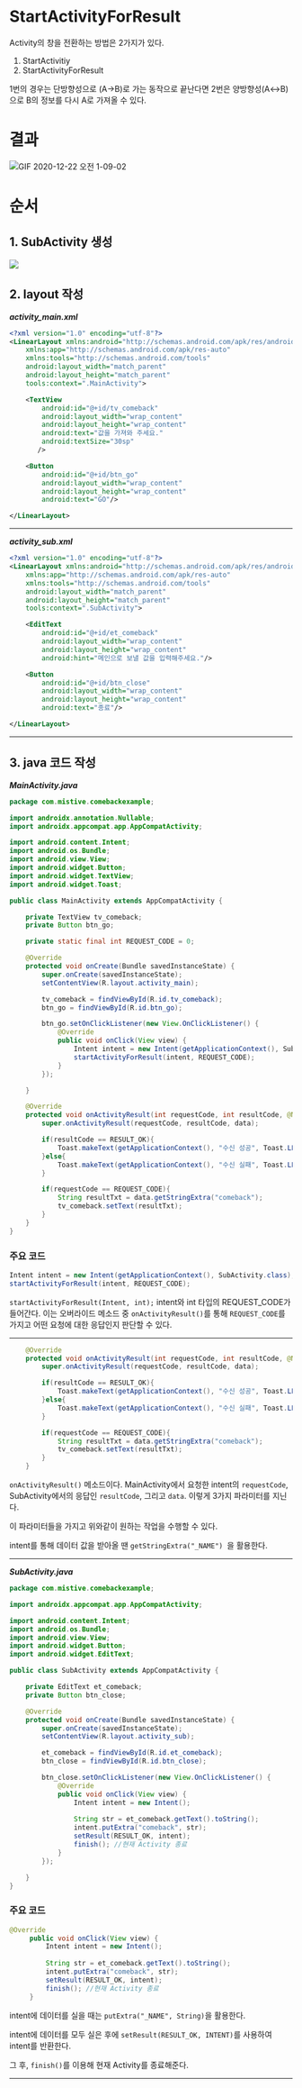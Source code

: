 # StartActivityForResult

Activity의 창을 전환하는 방법은 2가지가 있다.

1. StartActivitiy
2. StartActivityForResult

1번의 경우는 단방향성으로 (A→B)로 가는 동작으로 끝난다면
2번은 양방향성(A↔B)으로 B의 정보를 다시 A로 가져올 수 있다.

# 결과
![GIF 2020-12-22 오전 1-09-02](https://user-images.githubusercontent.com/39082893/102796953-5a3c9b00-43f2-11eb-9e35-6664c8e870e8.gif)

# 순서

## 1. SubActivity 생성
<img src = "https://user-images.githubusercontent.com/39082893/102797177-aab3f880-43f2-11eb-96a2-b98dccdf892b.png"/>

## 2. layout 작성

**_activity_main.xml_**
```xml
<?xml version="1.0" encoding="utf-8"?>
<LinearLayout xmlns:android="http://schemas.android.com/apk/res/android"
    xmlns:app="http://schemas.android.com/apk/res-auto"
    xmlns:tools="http://schemas.android.com/tools"
    android:layout_width="match_parent"
    android:layout_height="match_parent"
    tools:context=".MainActivity">

    <TextView
        android:id="@+id/tv_comeback"
        android:layout_width="wrap_content"
        android:layout_height="wrap_content"
        android:text="값을 가져와 주세요."
        android:textSize="30sp"
       />

    <Button
        android:id="@+id/btn_go"
        android:layout_width="wrap_content"
        android:layout_height="wrap_content"
        android:text="GO"/>

</LinearLayout>
```
---
**_activity_sub.xml_**
```xml
<?xml version="1.0" encoding="utf-8"?>
<LinearLayout xmlns:android="http://schemas.android.com/apk/res/android"
    xmlns:app="http://schemas.android.com/apk/res-auto"
    xmlns:tools="http://schemas.android.com/tools"
    android:layout_width="match_parent"
    android:layout_height="match_parent"
    tools:context=".SubActivity">

    <EditText
        android:id="@+id/et_comeback"
        android:layout_width="wrap_content"
        android:layout_height="wrap_content"
        android:hint="메인으로 보낼 값을 입력해주세요."/>

    <Button
        android:id="@+id/btn_close"
        android:layout_width="wrap_content"
        android:layout_height="wrap_content"
        android:text="종료"/>

</LinearLayout>
```
---
## 3. java 코드 작성

**_MainActivity.java_**
```java
package com.mistive.comebackexample;

import androidx.annotation.Nullable;
import androidx.appcompat.app.AppCompatActivity;

import android.content.Intent;
import android.os.Bundle;
import android.view.View;
import android.widget.Button;
import android.widget.TextView;
import android.widget.Toast;

public class MainActivity extends AppCompatActivity {

    private TextView tv_comeback;
    private Button btn_go;

    private static final int REQUEST_CODE = 0;

    @Override
    protected void onCreate(Bundle savedInstanceState) {
        super.onCreate(savedInstanceState);
        setContentView(R.layout.activity_main);

        tv_comeback = findViewById(R.id.tv_comeback);
        btn_go = findViewById(R.id.btn_go);

        btn_go.setOnClickListener(new View.OnClickListener() {
            @Override
            public void onClick(View view) {
                Intent intent = new Intent(getApplicationContext(), SubActivity.class);
                startActivityForResult(intent, REQUEST_CODE);
            }
        });

    }

    @Override
    protected void onActivityResult(int requestCode, int resultCode, @Nullable Intent data) {
        super.onActivityResult(requestCode, resultCode, data);

        if(resultCode == RESULT_OK){
            Toast.makeText(getApplicationContext(), "수신 성공", Toast.LENGTH_SHORT).show();
        }else{
            Toast.makeText(getApplicationContext(), "수신 실패", Toast.LENGTH_SHORT).show();
        }

        if(requestCode == REQUEST_CODE){
            String resultTxt = data.getStringExtra("comeback");
            tv_comeback.setText(resultTxt);
        }
    }
}
```
### 주요 코드
```java
Intent intent = new Intent(getApplicationContext(), SubActivity.class);
startActivityForResult(intent, REQUEST_CODE);
```
`startActivityForResult(Intent, int);`
intent와 int 타입의 REQUEST_CODE가 들어간다. 이는 오버라이드 메소드 중 `onActivityResult()`를 통해 `REQUEST_CODE`를 가지고 어떤 요청에 대한 응답인지 판단할 수 있다.

---
```java
    @Override
    protected void onActivityResult(int requestCode, int resultCode, @Nullable Intent data) {
        super.onActivityResult(requestCode, resultCode, data);

        if(resultCode == RESULT_OK){
            Toast.makeText(getApplicationContext(), "수신 성공", Toast.LENGTH_SHORT).show();
        }else{
            Toast.makeText(getApplicationContext(), "수신 실패", Toast.LENGTH_SHORT).show();
        }

        if(requestCode == REQUEST_CODE){
            String resultTxt = data.getStringExtra("comeback");
            tv_comeback.setText(resultTxt);
        }
    }
```
`onActivityResult()` 메소드이다. MainActivity에서 요청한 intent의 `requestCode`, SubActivity에서의 응답인 `resultCode`, 그리고 `data`. 이렇게 3가지 파라미터를 지닌다.

이 파라미터들을 가지고 위와같이 원하는 작업을 수행할 수 있다.

intent를 통해 데이터 값을 받아올 땐 `getStringExtra("_NAME")
`을 활용한다.


---
**_SubActivity.java_**
```java
package com.mistive.comebackexample;

import androidx.appcompat.app.AppCompatActivity;

import android.content.Intent;
import android.os.Bundle;
import android.view.View;
import android.widget.Button;
import android.widget.EditText;

public class SubActivity extends AppCompatActivity {

    private EditText et_comeback;
    private Button btn_close;

    @Override
    protected void onCreate(Bundle savedInstanceState) {
        super.onCreate(savedInstanceState);
        setContentView(R.layout.activity_sub);

        et_comeback = findViewById(R.id.et_comeback);
        btn_close = findViewById(R.id.btn_close);

        btn_close.setOnClickListener(new View.OnClickListener() {
            @Override
            public void onClick(View view) {
                Intent intent = new Intent();
                
                String str = et_comeback.getText().toString();
                intent.putExtra("comeback", str);
                setResult(RESULT_OK, intent);
                finish(); //현재 Activity 종료
            }
        });

    }
}
```

### 주요 코드
```java
@Override
     public void onClick(View view) {
         Intent intent = new Intent();
         
         String str = et_comeback.getText().toString();
         intent.putExtra("comeback", str);
         setResult(RESULT_OK, intent);
         finish(); //현재 Activity 종료
     }
```
intent에 데이터를 실을 때는 `putExtra("_NAME", String)`을 활용한다.

intent에 데이터를 모두 실은 후에  `setResult(RESULT_OK, INTENT)`를 사용하여 intent를 반환한다.
 
 그 후, `finish()`를 이용해 현재 Activity를 종료해준다.
 
 ---
 

